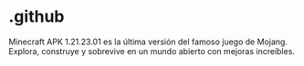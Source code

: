 # .github
Minecraft APK 1.21.23.01 es la última versión del famoso juego de Mojang. Explora, construye y sobrevive en un mundo abierto con mejoras increíbles.
